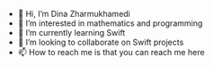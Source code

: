 - 👋 Hi, I’m Dina Zharmukhamedi
- 👀 I’m interested in mathematics and programming
- 🌱 I’m currently learning Swift
- 💞️ I’m looking to collaborate on Swift projects
- 📫 How to reach me is that you can reach me here

<!---
zharmukhamedi/zharmukhamedi is a ✨ special ✨ repository because its `README.md` (this file) appears on your GitHub profile.
You can click the Preview link to take a look at your changes.
--->
